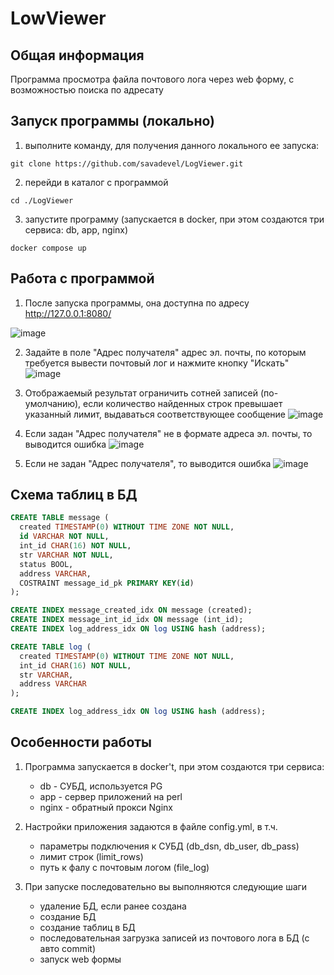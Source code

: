 # LowViewer

## Общая информация
Программа просмотра файла почтового лога через web форму, с возможностью поиска по адресату 

## Запуск программы (локально)

1. выполните команду, для получения данного локального ее запуска:
```shell
git clone https://github.com/savadevel/LogViewer.git
```

2. перейди в каталог с программой
```shell
cd ./LogViewer
```

3. запустите программу (запускается в docker, при этом создаются три сервиса: db, app, nginx)
```shell
docker compose up
```

## Работа с программой

1. После запуска программы, она доступна по адресу http://127.0.0.1:8080/

![image](https://github.com/savadevel/LogViewer/assets/69199994/cbf64fd1-030e-42a4-97e0-87e474d33d69)

2. Задайте в поле "Адрес получателя" адрес эл. почты, по которым требуется вывести почтовый лог и нажмите кнопку "Искать"
![image](https://github.com/savadevel/LogViewer/assets/69199994/4cf31d6f-c964-46b8-a39a-010591c4e060)

3. Отображаемый результат ограничить сотней записей (по-умолчанию), если количество найденных строк превышает указанный лимит, выдаваться соответствующее сообщение
![image](https://github.com/savadevel/LogViewer/assets/69199994/c509db60-d86c-4f47-9d00-3e0d887e55b9)

4. Если задан "Адрес получателя" не в формате адреса эл. почты, то выводится ошибка
![image](https://github.com/savadevel/LogViewer/assets/69199994/a707c1c4-082c-4f8b-88f9-73cc6b1dc541)

5. Если не задан "Адрес получателя", то выводится ошибка
![image](https://github.com/savadevel/LogViewer/assets/69199994/5f34f1c5-3d0e-44a6-8030-df4f47ad33aa)

## Схема таблиц в БД
```sql
CREATE TABLE message (
  created TIMESTAMP(0) WITHOUT TIME ZONE NOT NULL,
  id VARCHAR NOT NULL,
  int_id CHAR(16) NOT NULL,
  str VARCHAR NOT NULL,
  status BOOL,
  address VARCHAR,
  COSTRAINT message_id_pk PRIMARY KEY(id)
);

CREATE INDEX message_created_idx ON message (created);
CREATE INDEX message_int_id_idx ON message (int_id);
CREATE INDEX log_address_idx ON log USING hash (address);

CREATE TABLE log (
  created TIMESTAMP(0) WITHOUT TIME ZONE NOT NULL,
  int_id CHAR(16) NOT NULL,
  str VARCHAR,
  address VARCHAR
);

CREATE INDEX log_address_idx ON log USING hash (address);
```

## Особенности работы

1. Программа запускается в docker't, при этом создаются три сервиса:
   * db - СУБД, используется PG
   * app - сервер приложений на perl
   * nginx - обратный прокси Nginx
  
2. Настройки приложения задаются в файле config.yml, в т.ч.
   * параметры подключения к СУБД (db_dsn, db_user, db_pass)
   * лимит строк (limit_rows)
   * путь к фалу с почтовым логом (file_log)

4. При запуске последовательно вы выполняются следующие шаги
   * удаление БД, если ранее создана
   * создание БД
   * создание таблиц в БД
   * последовательная загрузка записей из почтового лога в БД (с авто commit)
   * запуск web формы
